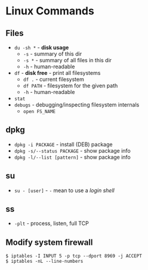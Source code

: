 # Linux Commands

## Files

- `du -sh *` - **disk usage**
    - `-s` - summary of this dir
    - `-s *` - summary of all files in this dir
    - `-h` - human-readable
- `df` - **disk free** - print all filesystems
    - `df .` - current filesystem
    - `df PATH` - filesystem for the given path
    - `-h` - human-readable
- `stat`
- `debugs` - debugging/inspecting filesystem internals
    - `open FS_NAME`

## dpkg

- `dpkg -i PACKAGE` - install (DEB) package
- `dpkg -s/--status PACKAGE` - show package info
- `dpkg -l/--list [pattern]` - show package info

## su

- `su - [user]` - `-` mean to use a _login shell_

## ss

- `-plt` - process, listen, full TCP

## Modify system firewall

```
$ iptables -I INPUT 5 -p tcp --dport 8969 -j ACCEPT
$ iptables -nL --line-numbers
```